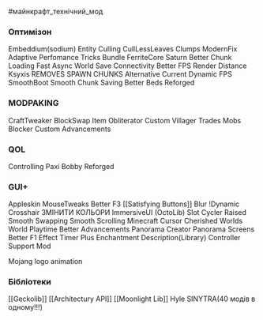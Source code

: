 #майнкрафт_технічний_мод 

### Оптимізон
Embeddium(sodium)
Entity Culling
CullLessLeaves
Clumps
ModernFix
Adaptive Perfomance Tricks Bundle
FerriteCore
Saturn
Better Chunk Loading
Fast Async World Save
Connectivity
Better FPS Render Distance
Ksyxis REMOVES SPAWN CHUNKS
Alternative Current
Dynamic FPS
SmoothBoot
Smooth Chunk Saving
Better Beds Reforged
### MODPAKING
CraftTweaker
BlockSwap
Item Obliterator
Custom Villager Trades
Mobs Blocker
Custom Advancements
### QOL

Controlling
Paxi
Bobby Reforged
### GUI+
Appleskin
MouseTweaks
Better F3
[[Satisfying Buttons]]
Blur
!Dynamic Crosshair ЗМІНИТИ КОЛЬОРИ
ImmersiveUI (OctoLib)
Slot Cycler
Raised
Smooth Swapping
Smooth Scrolling
Minecraft Cursor
Cherished Worlds
World Playtime
Better Advancements
Panorama Creator
Panorama Screens
Better F1
Effect Timer Plus
Enchantment Description(Library)
Controller Support Mod

Mojang logo animation

### Бібліотеки

[[Geckolib]]
[[Architectury API]]
[[Moonlight Lib]]
Hyle
SINYTRA(40 модів в одному!!!)